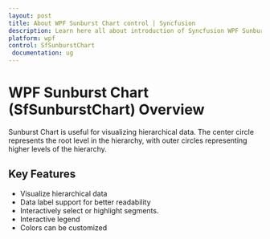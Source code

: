 ```yaml
---
layout: post
title: About WPF Sunburst Chart control | Syncfusion
description: Learn here all about introduction of Syncfusion WPF Sunburst Chart (SfSunburstChart) control, its elements and more.
platform: wpf
control: SfSunburstChart
 documentation: ug
---
```


# WPF Sunburst Chart (SfSunburstChart) Overview

Sunburst Chart is useful for visualizing hierarchical data. The center circle represents the root level in the hierarchy, with outer circles representing higher levels of the hierarchy.
 
## Key Features

* Visualize hierarchical data
* Data label support for better readability
* Interactively select or highlight segments.
* Interactive legend
* Colors can be customized